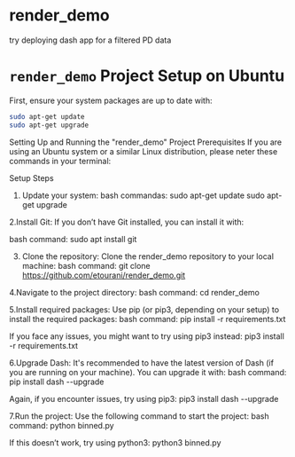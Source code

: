 # render_demo
try deploying dash app for a filtered PD data

# `render_demo` Project Setup on Ubuntu

First, ensure your system packages are up to date with:
```bash
sudo apt-get update
sudo apt-get upgrade
```

Setting Up and Running the "render_demo" Project
Prerequisites
If you are using an Ubuntu system or a similar Linux distribution, please neter these commands in your terminal:

Setup Steps
1. Update your system:
bash commandas:
sudo apt-get update
sudo apt-get upgrade

2.Install Git:
If you don’t have Git installed, you can install it with:

bash command:
sudo apt install git

3. Clone the repository:
Clone the render_demo repository to your local machine:
bash command:
git clone https://github.com/etourani/render_demo.git

4.Navigate to the project directory:
bash command:
cd render_demo

5.Install required packages:
Use pip (or pip3, depending on your setup) to install the required packages:
bash command:
pip install -r requirements.txt

If you face any issues, you might want to try using pip3 instead:
pip3 install -r requirements.txt

6.Upgrade Dash:
It's recommended to have the latest version of Dash (if you are running on your machine). You can upgrade it with:
bash command:
pip install dash --upgrade

Again, if you encounter issues, try using pip3:
pip3 install dash --upgrade

7.Run the project:
Use the following command to start the project:
bash command:
python binned.py

If this doesn’t work, try using python3:
python3 binned.py
